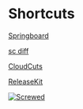 # Shortcuts

[Springboard](https://github.com/MrTWrecks0208/Springboard)

[sc diff](https://github.com/MrTWrecks0208/sc-diff/)

[CloudCuts](https://github.com/MrTWrecks0208/CloudCuts)

[ReleaseKit](https://github.com/MrTWrecks0208/ReleaseKit)

[![Screwed](https://i.postimg.cc/vBw15yVZ/2021-03-27-00-12-01.jpg)](https://github.com/MrTWrecks0208/Screwed)
